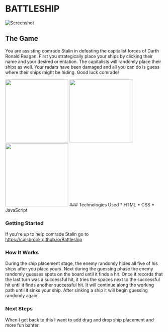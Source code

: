 # BATTLESHIP

![Screenshot](https://i.imgur.com/4EACjIf.png)
## The Game
You are assisting comrade Stalin in defeating the capitalist forces of Darth Ronald Reagan.  First you strategically place your ships by clicking their name and your desired orientation.  The capitalists will randomly place their ships as well. Your radars have been damaged and all you can do is guess where their ships might be hiding.  Good luck comrade!

<img src="https://i.imgur.com/BIbrR0j.jpg" width="200">
<img src="https://i.imgur.com/0qyrSDY.png" width="200">
<img src="https://i.imgur.com/rAtGPiq.png" width="200">
### Technologies Used
* HTML
* CSS
* JavaScript

### Getting Started
If you're up to help comrade Stalin go to https://calsbrook.github.io/Battleship

### How It Works
During the ship placement stage, the enemy randomly hides all five of his ships after you place yours. Next during the guessing phase the enemy randomly guesses spots on the board until it finds a hit.  Once it records that the last turn was a successful hit, it tries the spaces next to the successful hit until it finds another successful hit.  It will continue along the working path until it sinks your ship.  After sinking a ship it will begin guessing randomly again.

### Next Steps
When I get back to this I want to add drag and drop ship placement and more fun banter.
